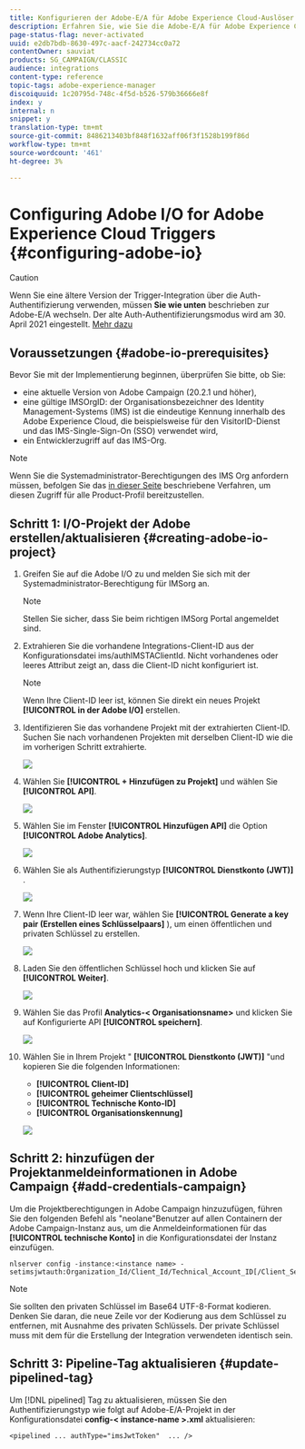 ```yaml
---
title: Konfigurieren der Adobe-E/A für Adobe Experience Cloud-Auslöser
description: Erfahren Sie, wie Sie die Adobe-E/A für Adobe Experience Cloud-Auslöser konfigurieren.
page-status-flag: never-activated
uuid: e2db7bdb-8630-497c-aacf-242734cc0a72
contentOwner: sauviat
products: SG_CAMPAIGN/CLASSIC
audience: integrations
content-type: reference
topic-tags: adobe-experience-manager
discoiquuid: 1c20795d-748c-4f5d-b526-579b36666e8f
index: y
internal: n
snippet: y
translation-type: tm+mt
source-git-commit: 8486213403bf848f1632aff06f3f1528b199f86d
workflow-type: tm+mt
source-wordcount: '461'
ht-degree: 3%

---
```



# Configuring Adobe I/O for Adobe Experience Cloud Triggers {#configuring-adobe-io}

>[!CAUTION]
>
>Wenn Sie eine ältere Version der Trigger-Integration über die Auth-Authentifizierung verwenden, müssen **Sie wie unten** beschrieben zur Adobe-E/A wechseln. Der alte Auth-Authentifizierungsmodus wird am 30. April 2021 eingestellt. [Mehr dazu](https://github.com/AdobeDocs/analytics-1.4-apis/blob/master/docs/APIEOL.md)

## Voraussetzungen {#adobe-io-prerequisites}

Bevor Sie mit der Implementierung beginnen, überprüfen Sie bitte, ob Sie:

* eine aktuelle Version von Adobe Campaign (20.2.1 und höher),
* eine gültige IMSOrgID: der Organisationsbezeichner des Identity Management-Systems (IMS) ist die eindeutige Kennung innerhalb des Adobe Experience Cloud, die beispielsweise für den VisitorID-Dienst und das IMS-Single-Sign-On (SSO) verwendet wird,
* ein Entwicklerzugriff auf das IMS-Org.

>[!NOTE]
>
>Wenn Sie die Systemadministrator-Berechtigungen des IMS Org anfordern müssen, befolgen Sie das [in dieser Seite](https://helpx.adobe.com/ca/enterprise/admin-guide.html/ca/enterprise/using/manage-developers.ug.html) beschriebene Verfahren, um diesen Zugriff für alle Product-Profil bereitzustellen.


## Schritt 1: I/O-Projekt der Adobe erstellen/aktualisieren {#creating-adobe-io-project}

1. Greifen Sie auf die Adobe I/O zu und melden Sie sich mit der Systemadministrator-Berechtigung für IMSorg an.

   >[!NOTE]
   >
   > Stellen Sie sicher, dass Sie beim richtigen IMSorg Portal angemeldet sind.

1. Extrahieren Sie die vorhandene Integrations-Client-ID aus der Konfigurationsdatei ims/authIMSTAClientId. Nicht vorhandenes oder leeres Attribut zeigt an, dass die Client-ID nicht konfiguriert ist.

   >[!NOTE]
   >
   >Wenn Ihre Client-ID leer ist, können Sie direkt ein neues Projekt **[!UICONTROL in der Adobe I/O]** erstellen.

1. Identifizieren Sie das vorhandene Projekt mit der extrahierten Client-ID. Suchen Sie nach vorhandenen Projekten mit derselben Client-ID wie die im vorherigen Schritt extrahierte.

   ![](assets/do-not-localize/adobe_io_8.png)

1. Wählen Sie **[!UICONTROL + Hinzufügen zu Projekt]** und wählen Sie **[!UICONTROL API]**.

   ![](assets/do-not-localize/adobe_io_1.png)

1. Wählen Sie im Fenster **[!UICONTROL Hinzufügen API]** die Option **[!UICONTROL Adobe Analytics]**.

   ![](assets/do-not-localize/adobe_io_2.png)

1. Wählen Sie als Authentifizierungstyp **[!UICONTROL Dienstkonto (JWT)]** .

   ![](assets/do-not-localize/adobe_io_3.png)

1. Wenn Ihre Client-ID leer war, wählen Sie **[!UICONTROL Generate a key pair (Erstellen eines Schlüsselpaars]** ), um einen öffentlichen und privaten Schlüssel zu erstellen.

   ![](assets/do-not-localize/adobe_io_4.png)

1. Laden Sie den öffentlichen Schlüssel hoch und klicken Sie auf **[!UICONTROL Weiter]**.

   ![](assets/do-not-localize/adobe_io_5.png)

1. Wählen Sie das Profil **Analytics-&lt; Organisationsname>** und klicken Sie auf Konfigurierte API **[!UICONTROL speichern]**.

   ![](assets/do-not-localize/adobe_io_6.png)

1. Wählen Sie in Ihrem Projekt &quot; **[!UICONTROL Dienstkonto (JWT)]** &quot;und kopieren Sie die folgenden Informationen:
   * **[!UICONTROL Client-ID]**
   * **[!UICONTROL geheimer Clientschlüssel]**
   * **[!UICONTROL Technische Konto-ID]**
   * **[!UICONTROL Organisationskennung]**

   ![](assets/do-not-localize/adobe_io_7.png)

## Schritt 2: hinzufügen der Projektanmeldeinformationen in Adobe Campaign {#add-credentials-campaign}

Um die Projektberechtigungen in Adobe Campaign hinzuzufügen, führen Sie den folgenden Befehl als &quot;neolane&quot;Benutzer auf allen Containern der Adobe Campaign-Instanz aus, um die Anmeldeinformationen für das **[!UICONTROL technische Konto]** in die Konfigurationsdatei der Instanz einzufügen.

```
nlserver config -instance:<instance name> -setimsjwtauth:Organization_Id/Client_Id/Technical_Account_ID[/Client_Secret[/Base64_encoded_Private_Key]]
```

>[!NOTE]
>
>Sie sollten den privaten Schlüssel im Base64 UTF-8-Format kodieren. Denken Sie daran, die neue Zeile vor der Kodierung aus dem Schlüssel zu entfernen, mit Ausnahme des privaten Schlüssels. Der private Schlüssel muss mit dem für die Erstellung der Integration verwendeten identisch sein.

## Schritt 3: Pipeline-Tag aktualisieren {#update-pipelined-tag}

Um [!DNL pipelined] Tag zu aktualisieren, müssen Sie den Authentifizierungstyp wie folgt auf Adobe-E/A-Projekt in der Konfigurationsdatei **config-&lt; instance-name >.xml** aktualisieren:

```
<pipelined ... authType="imsJwtToken"  ... />
```
